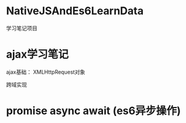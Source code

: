 # NativeJSAndEs6LearnData
学习笔记项目

# ajax学习笔记

  ajax基础：
    XMLHttpRequest对象

  跨域实现

# promise async await (es6异步操作)

